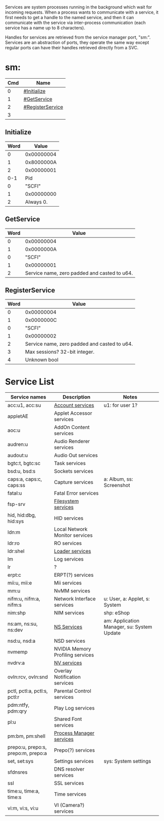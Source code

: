 Services are system processes running in the background which wait for
incoming requests. When a process wants to communicate with a service,
it first needs to get a handle to the named service, and then it can
communicate with the service via inter-process communication (each
service has a name up to 8 characters).

Handles for services are retrieved from the service manager port, "sm:".
Services are an abstraction of ports, they operate the same way except
regular ports can have their handles retrieved directly from a SVC.

# sm:

| Cmd | Name                                             |
| --- | ------------------------------------------------ |
| 0   | [\#Initialize](#Initialize "wikilink")           |
| 1   | [\#GetService](#GetService "wikilink")           |
| 2   | [\#RegisterService](#RegisterService "wikilink") |
| 3   |                                                  |

## Initialize

| Word | Value      |
| ---- | ---------- |
| 0    | 0x00000004 |
| 1    | 0x8000000A |
| 2    | 0x00000001 |
| 0-1  | Pid        |
| 0    | "SCFI"     |
| 1    | 0x00000000 |
| 2    | Always 0.  |

## GetService

| Word | Value                                        |
| ---- | -------------------------------------------- |
| 0    | 0x00000004                                   |
| 1    | 0x0000000A                                   |
| 0    | "SCFI"                                       |
| 1    | 0x00000001                                   |
| 2    | Service name, zero padded and casted to u64. |

## RegisterService

| Word | Value                                        |
| ---- | -------------------------------------------- |
| 0    | 0x00000004                                   |
| 1    | 0x0000000C                                   |
| 0    | "SCFI"                                       |
| 1    | 0x00000002                                   |
| 2    | Service name, zero padded and casted to u64. |
| 3    | Max sessions? 32-bit integer.                |
| 4    | Unknown bool                                 |

# Service List

| Service names                      | Description                                                            | Notes                                      |
| ---------------------------------- | ---------------------------------------------------------------------- | ------------------------------------------ |
| acc:u1, acc:su                     | [Account services](Account%20services.md "wikilink")                   | u1: for user 1?                            |
| appletAE                           | Applet Accessor services                                               |                                            |
| aoc:u                              | AddOn Content services                                                 |                                            |
| audren:u                           | Audio Renderer services                                                |                                            |
| audout:u                           | Audio Out services                                                     |                                            |
| bgtc:t, bgtc:sc                    | Task services                                                          |                                            |
| bsd:u, bsd:s                       | Sockets services                                                       |                                            |
| caps:a, caps:c, caps:ss            | Capture services                                                       | a: Album, ss: Screenshot                   |
| fatal:u                            | Fatal Error services                                                   |                                            |
| fsp-srv                            | [Filesystem services](Filesystem%20services.md "wikilink")             |                                            |
| hid, hid:dbg, hid:sys              | HID services                                                           |                                            |
| ldn:m                              | Local Network Monitor services                                         |                                            |
| ldr:ro                             | RO services                                                            |                                            |
| ldr:shel                           | [Loader services](Loader%20services.md "wikilink")                     |                                            |
| lm                                 | Log services                                                           |                                            |
| lr                                 | ?                                                                      |                                            |
| erpt:c                             | ERPT(?) services                                                       |                                            |
| mii:u, mii:e                       | Mii services                                                           |                                            |
| mm:u                               | NvMM services                                                          |                                            |
| nifm:u, nifm:a, nifm:s             | Network Interface services                                             | u: User, a: Applet, s: System              |
| nim:shp                            | NIM services                                                           | shp: eShop                                 |
| ns:am, ns:su, ns:dev               | [NS Services](NS%20Services.md "wikilink")                             | am: Application Manager, su: System Update |
| nsd:u, nsd:a                       | NSD services                                                           |                                            |
| nvmemp                             | NVIDIA Memory Profiling services                                       |                                            |
| nvdrv:a                            | [NV services](NV%20services.md "wikilink")                             |                                            |
| ovln:rcv, ovln:snd                 | Overlay Notification services                                          |                                            |
| pctl, pctl:a, pctl:s, pctl:r       | Parental Control services                                              |                                            |
| pdm:ntfy, pdm:qry                  | Play Log services                                                      |                                            |
| pl:u                               | Shared Font services                                                   |                                            |
| pm:bm, pm:shell                    | [Process Manager services](Process%20Manager%20services.md "wikilink") |                                            |
| prepo:u, prepo:s, prepo:m, prepo:a | Prepo(?) services                                                      |                                            |
| set, set:sys                       | Settings services                                                      | sys: System settings                       |
| sfdnsres                           | DNS resolver services                                                  |                                            |
| ssl                                | SSL services                                                           |                                            |
| time:u, time:a, time:s             | Time services                                                          |                                            |
| vi:m, vi:s, vi:u                   | VI (Camera?) services                                                  |                                            |
